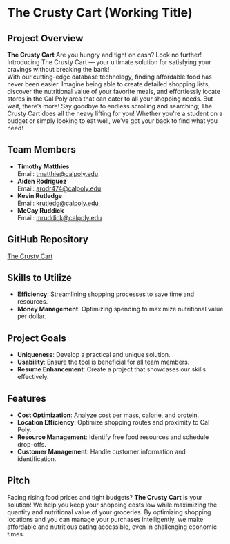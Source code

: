 # The Crusty Cart (Working Title)

## Project Overview

**The Crusty Cart**
	Are you hungry and tight on cash? Look no further! Introducing The Crusty Cart — your ultimate solution for satisfying your cravings without breaking the bank!  
	With our cutting-edge database technology, finding affordable food has never been easier. Imagine being able to create detailed shopping lists, discover the nutritional value of your favorite meals, and effortlessly locate stores in the Cal Poly area that can cater to all your shopping needs.
	 But wait, there’s more! Say goodbye to endless scrolling and searching; The Crusty Cart does all the heavy lifting for you! Whether you're a student on a budget or simply looking to eat well, we’ve got your back to find what you need! 
## Team Members

- **Timothy Matthies**  
  Email: [tmatthie@calpoly.edu](mailto:tmatthie@calpoly.edu)
- **Aiden Rodriguez**  
  Email: [arodr474@calpoly.edu](mailto:arodr474@calpoly.edu)
- **Kevin Rutledge**  
  Email: [krutledg@calpoly.edu](mailto:krutledg@calpoly.edu)
- **McCay Ruddick**  
  Email: [mruddick@calpoly.edu](mailto:mruddick@calpoly.edu)

## GitHub Repository

[The Crusty Cart](https://github.com/TLMatthies/csc_365_group_project)

## Skills to Utilize

- **Efficiency**: Streamlining shopping processes to save time and resources.
- **Money Management**: Optimizing spending to maximize nutritional value per dollar.

## Project Goals

- **Uniqueness**: Develop a practical and unique solution.
- **Usability**: Ensure the tool is beneficial for all team members.
- **Resume Enhancement**: Create a project that showcases our skills effectively.

## Features

- **Cost Optimization**: Analyze cost per mass, calorie, and protein.
- **Location Efficiency**: Optimize shopping routes and proximity to Cal Poly.
- **Resource Management**: Identify free food resources and schedule drop-offs.
- **Customer Management**: Handle customer information and identification.

## Pitch

Facing rising food prices and tight budgets? **The Crusty Cart** is your solution! We help you keep your shopping costs low while maximizing the quantity and nutritional value of your groceries. By optimizing shopping locations and you can manage your purchases intelligently, we make affordable and nutritious eating accessible, even in challenging economic times.
